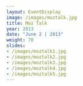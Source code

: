 ```yaml
---
layout: EventDisplay
image: /images/moztalk.jpg
title: Moz Talk
year: 2013
date: "June 2 | 2013"
weight: 70
slides:
- /images/moztalk1.jpg
- /images/moztalk2.jpg
- /images/moztalk3.jpg
- /images/moztalk4.jpg
- /images/moztalk5.jpg
---
```

